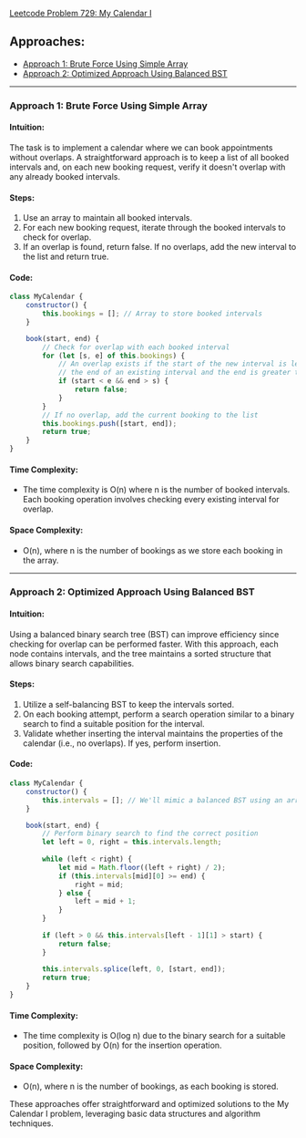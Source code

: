 [Leetcode Problem 729: My Calendar I](https://leetcode.com/problems/my-calendar-i/)

## Approaches:

- [Approach 1: Brute Force Using Simple Array](#approach-1-brute-force-using-simple-array)
- [Approach 2: Optimized Approach Using Balanced BST](#approach-2-optimized-approach-using-balanced-bst)

---

### Approach 1: Brute Force Using Simple Array

#### Intuition:

The task is to implement a calendar where we can book appointments without overlaps. A straightforward approach is to keep a list of all booked intervals and, on each new booking request, verify it doesn't overlap with any already booked intervals.

#### Steps:

1. Use an array to maintain all booked intervals.
2. For each new booking request, iterate through the booked intervals to check for overlap.
3. If an overlap is found, return false. If no overlaps, add the new interval to the list and return true.

#### Code:

```javascript
class MyCalendar {
    constructor() {
        this.bookings = []; // Array to store booked intervals
    }

    book(start, end) {
        // Check for overlap with each booked interval
        for (let [s, e] of this.bookings) {
            // An overlap exists if the start of the new interval is less than
            // the end of an existing interval and the end is greater than the start
            if (start < e && end > s) {
                return false;
            }
        }
        // If no overlap, add the current booking to the list
        this.bookings.push([start, end]);
        return true;
    }
}
```

#### Time Complexity:

- The time complexity is O(n) where n is the number of booked intervals. Each booking operation involves checking every existing interval for overlap.

#### Space Complexity:

- O(n), where n is the number of bookings as we store each booking in the array.

---

### Approach 2: Optimized Approach Using Balanced BST

#### Intuition:

Using a balanced binary search tree (BST) can improve efficiency since checking for overlap can be performed faster. With this approach, each node contains intervals, and the tree maintains a sorted structure that allows binary search capabilities.

#### Steps:

1. Utilize a self-balancing BST to keep the intervals sorted.
2. On each booking attempt, perform a search operation similar to a binary search to find a suitable position for the interval.
3. Validate whether inserting the interval maintains the properties of the calendar (i.e., no overlaps). If yes, perform insertion.

#### Code:

```javascript
class MyCalendar {
    constructor() {
        this.intervals = []; // We'll mimic a balanced BST using an array with sorted intervals.
    }

    book(start, end) {
        // Perform binary search to find the correct position
        let left = 0, right = this.intervals.length;
        
        while (left < right) {
            let mid = Math.floor((left + right) / 2);
            if (this.intervals[mid][0] >= end) {
                right = mid;
            } else {
                left = mid + 1;
            }
        }
        
        if (left > 0 && this.intervals[left - 1][1] > start) {
            return false;
        } 
        
        this.intervals.splice(left, 0, [start, end]);
        return true;
    }
}
```

#### Time Complexity:

- The time complexity is O(log n) due to the binary search for a suitable position, followed by O(n) for the insertion operation.

#### Space Complexity:

- O(n), where n is the number of bookings, as each booking is stored.

These approaches offer straightforward and optimized solutions to the My Calendar I problem, leveraging basic data structures and algorithm techniques.

